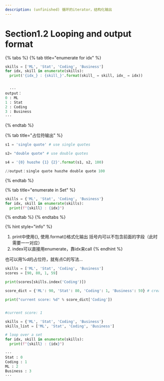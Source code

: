 ```yaml
---
description: (unfinished) 循环的iterator，结构化输出
---
```


# Section1.2 Looping and output format

{% tabs %}
{% tab title="enumerate for idx" %}
```python
skills = ['ML', 'Stat', 'Coding', 'Business']
for idx, skill in enumerate(skills):
  print('{idx_} : {skill_}'.format(skill_ = skill, idx_ = idx)) 


  ···  
output：
0 : ML
1 : Stat
2 : Coding
3 : Business
···
```
{% endtab %}

{% tab title="占位符输出" %}
```python
s1 = 'single quote' # use single quotes

s2= "double quote" # use double quotes 

s4 = '{0} huozhe {1} {2}'.format(s1, s2, 100)

//output：single quote huozhe double quote 100
```
{% endtab %}

{% tab title="enumerate in Set" %}
```python
skills = {'ML', 'Stat', 'Coding', 'Business'}
for idx, skill in enumerate(skills):
  print(f"{skill} : {idx}")
```
{% endtab %}
{% endtabs %}

{% hint style="info" %}
1. print中使用{}, 使用.format\(\)格式化输出 括号内可以不包含前面的字段（此时需要一一对应）
2. index可以直接用enumerate，靠idx来call
{% endhint %}

也可以用%d的占位符，就有点C的写法... 

```python
skills = ['ML', 'Stat', 'Coding', 'Business']
scores = [90, 80, 1, 59]

print(scores[skills.index('Coding')])

score_dict = {'ML': 90, 'Stat': 80, 'Coding': 1, 'Business': 59} # create a dictionary

print("current score: %d" % score_dict['Coding'])


#current score: 1
```

```python
skills = {'ML', 'Stat', 'Coding', 'Business'}
skills_list = ['ML', 'Stat', 'Coding', 'Business']

# loop over a set
for idx, skill in enumerate(skills):
  print(f"{skill} : {idx}")

···
Stat : 0
Coding : 1
ML : 2
Business : 3
···
```

